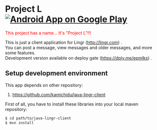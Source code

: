 Project L [![Android App on Google Play](https://developer.android.com/images/brand/en_app_rgb_wo_45.png)](https://play.google.com/store/apps/details?id=akechi.projectl)
========================================================================================================================

<font size="huge" color="red">This project has a name...
It's "Project L"!!!</font>

This is just a client application for Lingr (http://lingr.com) .  
You can post a message, view messages and older messages, and more some features.  
Development version available on deploy gate (https://dply.me/epmlks) .


Setup development environment
------------------------------------------------------------------------------------------------------------------------
This app depends on other repository:

1. https://github.com/kamichidu/java-lingr-client

First of all, you have to install these libraries into your local maven repository:

```sh
$ cd path/to/java-lingr-client
$ mvn install
```
